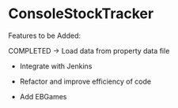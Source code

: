 # ConsoleStockTracker

Features to be Added:

COMPLETED -> Load data from property data file

- Integrate with Jenkins

- Refactor and improve efficiency of code

- Add EBGames
